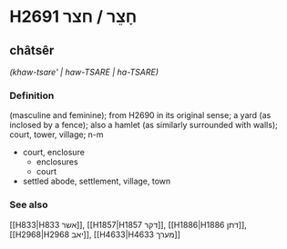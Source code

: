 # H2691 חָצֵר / חצר

## châtsêr

_(khaw-tsare' | haw-TSARE | ha-TSARE)_

### Definition

(masculine and feminine); from H2690 in its original sense; a yard (as inclosed by a fence); also a hamlet (as similarly surrounded with walls); court, tower, village; n-m

- court, enclosure
  - enclosures
  - court
- settled abode, settlement, village, town

### See also

[[H833|H833 אשר]], [[H1857|H1857 דקר]], [[H1886|H1886 דתן]], [[H2968|H2968 יאב]], [[H4633|H4633 מערך]]
